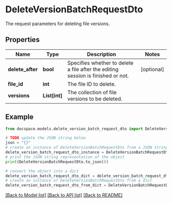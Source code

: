 # DeleteVersionBatchRequestDto

The request parameters for deleting file versions.

## Properties

Name | Type | Description | Notes
------------ | ------------- | ------------- | -------------
**delete_after** | **bool** | Specifies whether to delete a file after the editing session is finished or not. | [optional] 
**file_id** | **int** | The file ID to delete. | 
**versions** | **List[int]** | The collection of file versions to be deleted. | 

## Example

```python
from docspace.models.delete_version_batch_request_dto import DeleteVersionBatchRequestDto

# TODO update the JSON string below
json = "{}"
# create an instance of DeleteVersionBatchRequestDto from a JSON string
delete_version_batch_request_dto_instance = DeleteVersionBatchRequestDto.from_json(json)
# print the JSON string representation of the object
print(DeleteVersionBatchRequestDto.to_json())

# convert the object into a dict
delete_version_batch_request_dto_dict = delete_version_batch_request_dto_instance.to_dict()
# create an instance of DeleteVersionBatchRequestDto from a dict
delete_version_batch_request_dto_from_dict = DeleteVersionBatchRequestDto.from_dict(delete_version_batch_request_dto_dict)
```
[[Back to Model list]](../README.md#documentation-for-models) [[Back to API list]](../README.md#documentation-for-api-endpoints) [[Back to README]](../README.md)


